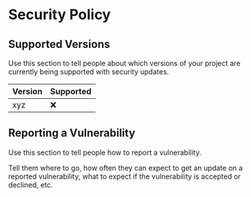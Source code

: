 # Security Policy

## Supported Versions

Use this section to tell people about which versions of your project are
currently being supported with security updates.

| Version | Supported          |
| ------- | ------------------ |
| xyz     | :x:                |

## Reporting a Vulnerability

Use this section to tell people how to report a vulnerability.

Tell them where to go, how often they can expect to get an update on a
reported vulnerability, what to expect if the vulnerability is accepted or
declined, etc.
